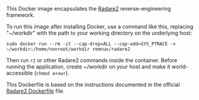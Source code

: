 This Docker image encapsulates the [Radare2][1] reverse-engineering framework.

To run this image after installing Docker, use a command like this, replacing "~/workdir" with the path to your working directory on the underlying host:

    sudo docker run --rm -it --cap-drop=ALL --cap-add=SYS_PTRACE -v ~/workdir:/home/nonroot/workdir remnux/radare2

Then run `r2` or other Radare2 commands inside the container. Before running the application, create ~/workdir on your host and make it world-accessible (`chmod a+xwr`).

This Dockerfile is based on the instructions documented in the official [Radare2 Dockerfile][2] file.


  [1]: http://radare.org/
  [2]: https://github.com/radareorg/radare2/blob/master/Dockerfile
